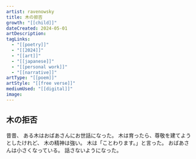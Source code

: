 ```yaml
---
artist: ravenowsky
title: 木の拒否
growth: "[[child]]"
dateCreated: 2024-05-01
artDescription:
tagLinks:
  - "[[poetry]]"
  - "[[2024]]"
  - "[[art]]"
  - "[[japanese]]"
  - "[[personal work]]"
  - "[[narrative]]"
artType: "[[poem]]"
artStyle: "[[free verse]]"
mediumUsed: "[[digital]]"
image:
---
```

## 木の拒否

昔昔、
ある木はおばあさんにお世話になった。
木は育ったら、尊敬を建てようとしたけれど、
木の精神は強い。
木は「ことわります。」と言った。
おばあさんは小さくなっている。
話さないようになった。